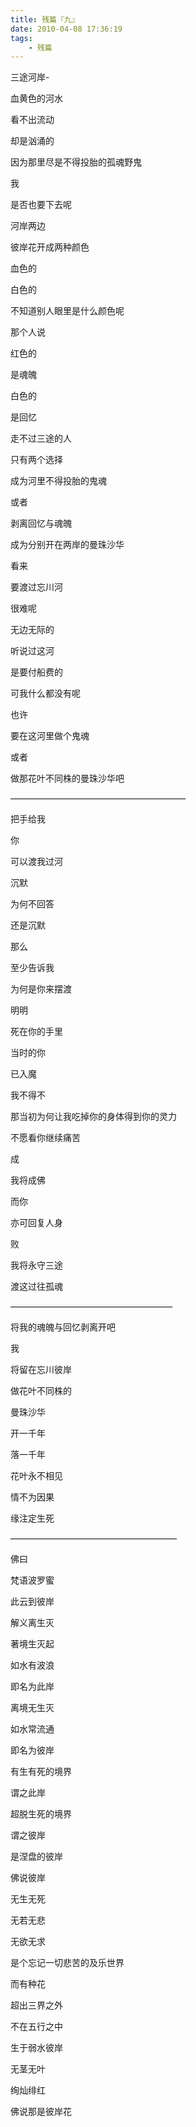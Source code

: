 ```yaml
---
title: 残篇『九』
date: 2010-04-08 17:36:19
tags:
    - 残篇
---
```


三途河岸-

血黄色的河水

看不出流动

却是汹涌的

因为那里尽是不得投胎的孤魂野鬼

我

是否也要下去呢

河岸两边

彼岸花开成两种颜色

血色的

白色的

不知道别人眼里是什么颜色呢

那个人说

红色的

是魂魄

白色的

是回忆

走不过三途的人

只有两个选择

成为河里不得投胎的鬼魂

或者

剥离回忆与魂魄

成为分别开在两岸的曼珠沙华

看来

要渡过忘川河

很难呢

无边无际的

听说过这河

是要付船费的

可我什么都没有呢

也许

要在这河里做个鬼魂

或者

做那花叶不同株的曼珠沙华吧

————————————————————

把手给我

你

可以渡我过河

沉默

为何不回答

还是沉默

那么

至少告诉我

为何是你来摆渡

明明

死在你的手里

当时的你

已入魔

我不得不

那当初为何让我吃掉你的身体得到你的灵力

不愿看你继续痛苦

成

我将成佛

而你

亦可回复人身

败

我将永守三途

渡这过往孤魂

——————————————————–

将我的魂魄与回忆剥离开吧

我

将留在忘川彼岸

做花叶不同株的

曼珠沙华

开一千年

落一千年

花叶永不相见

情不为因果

缘注定生死

———————————————————

佛曰

梵语波罗蜜

此云到彼岸

解义离生灭

著境生灭起

如水有波浪

即名为此岸

离境无生灭

如水常流通

即名为彼岸

有生有死的境界

谓之此岸

超脱生死的境界

谓之彼岸

是涅盘的彼岸

佛说彼岸

无生无死

无若无悲

无欲无求

是个忘记一切悲苦的及乐世界

而有种花

超出三界之外

不在五行之中

生于弱水彼岸

无茎无叶

绚灿绯红

佛说那是彼岸花